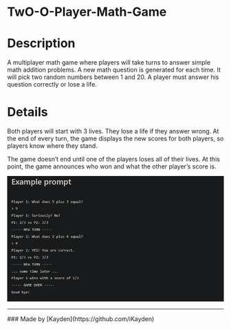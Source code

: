 # TwO-O-Player-Math-Game

# Description

A multiplayer math game where players will take turns to answer simple math addition problems. A new math question is generated for each time. It will pick two random numbers between 1 and 20. A player must answer his question correctly or lose a life.

# Details

Both players will start with 3 lives. They lose a life if they answer wrong. At the end of every turn, the game displays the new scores for both players, so players know where they stand.

The game doesn’t end until one of the players loses all of their lives. At this point, the game announces who won and what the other player’s score is.

!["Example prompt"](./1.png)

<hr>
### Made by [Kayden](https://github.com/iKayden)
